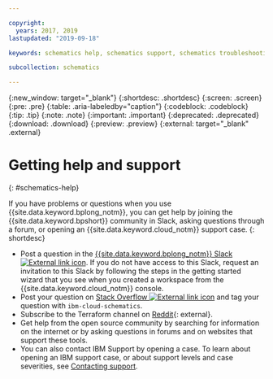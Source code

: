 ```yaml
---

copyright:
  years: 2017, 2019
lastupdated: "2019-09-18"

keywords: schematics help, schematics support, schematics troubleshooting, schematics errors, schematics slack

subcollection: schematics

---
```

{:new_window: target="_blank"}
{:shortdesc: .shortdesc}
{:screen: .screen}
{:pre: .pre}
{:table: .aria-labeledby="caption"}
{:codeblock: .codeblock}
{:tip: .tip}
{:note: .note}
{:important: .important}
{:deprecated: .deprecated}
{:download: .download}
{:preview: .preview}
{:external: target="_blank" .external}

# Getting help and support
{: #schematics-help}

If you have problems or questions when you use {{site.data.keyword.bplong_notm}}, you can get help by joining the {{site.data.keyword.bpshort}} community in Slack, asking questions through a forum, or opening an {{site.data.keyword.cloud_notm}} support case.
{: shortdesc}

* Post a question in the [{{site.data.keyword.bplong_notm}} Slack ![External link icon](../icons/launch-glyph.svg "External link icon")](ibm-cloud-schematics.slack.com). If you do not have access to this Slack, request an invitation to this Slack by following the steps in the getting started wizard that you see when you created a workspace from the {{site.data.keyword.cloud_notm}} console. 
* Post your question on [Stack Overflow ![External link icon](../icons/launch-glyph.svg "External link icon")](https://stackoverflow.com/search?q=ibm-cloud-infrastructure+terraform)
 and tag your question with `ibm-cloud-schematics`.
* Subscribe to the Terraform channel on [Reddit](https://www.reddit.com/r/Terraform/){: external}.
* Get help from the open source community by searching for information on the internet or by asking questions in forums and on websites that support these tools.
* You can also contact IBM Support by opening a case. To learn about opening an IBM support case, or about support levels and case severities, see [Contacting support](/docs/get-support?topic=get-support-getting-customer-support#getting-customer-support). 
